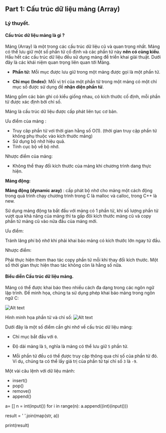 ## **Part 1: Cấu trúc dữ liệu mảng (Array)**

### **Lý thuyết.**

#### **Cấu trúc dữ liệu mảng là gì ?**

Mảng (Array) là một trong các cấu trúc dữ liệu cũ và quan trọng nhất. Mảng có thể lưu giữ một số phần tử cố định và các phần tử này **nên có cùng kiểu**. Hầu hết các cấu trúc dữ liệu đều sử dụng mảng để triển khai giải thuật. Dưới đây là các khái niệm quan trọng liên quan tới Mảng.

- **Phần tử:** Mỗi mục được lưu giữ trong một mảng được gọi là một phần tử.

- **Chỉ mục (Index)**: Mỗi vị trí của một phần tử trong một mảng có một chỉ mục số được sử dụng để **nhận diện phần tử**.

Mảng gồm các bản ghi có kiểu giống nhau, có kích thước cố định, mỗi phần tử được xác định bởi chỉ số.

Mảng là cấu trúc dữ liệu được cấp phát liên tục cơ bản.

Ưu điểm của mảng :

- Truy câp phần tử vơi thời gian hằng số O(1). (thời gian truy cập phần tử không phụ thuộc vào kích thước mảng)
- Sử dụng bộ nhớ hiệu quả.
- Tính cục bộ về bộ nhớ.

Nhược điểm của mảng:

- Không thể thay đổi kích thước của mảng khi chương trình dang thực hiện.

**Mảng động:**

**Mảng động (dynamic aray)** : cấp phát bộ nhớ cho mảng một cách động trong quá trình chạy chương trình trong C là malloc và calloc, trong C++ là new.

Sử dụng mảng động ta bắt đầu với mảng có 1 phần tử, khi số lượng phần tử vượt qua khả năng của mảng thì ta gấp đôi kích thước mảng cũ và copy phần tử mảng cũ vào nửa đầu của mảng mới.

Ưu điểm:

Tránh lãng phí bộ nhớ khi phải khai báo mảng có kích thước lớn ngay từ đầu.

Nhược điểm:

Phải thực hiện them thao tác copy phần tử mỗi khi thay đổi kích thước.
Một số thời gian thực hiện thao tác không còn là hằng số nữa.

#### **Biểu diễn Cấu trúc dữ liệu mảng.**
Mảng có thể được khai báo theo nhiều cách đa dạng trong các ngôn ngữ lập trình. Để minh họa, chúng ta sử dụng phép khai báo mảng trong ngôn ngữ C:

![Alt text](https://scontent.fsgn7-1.fna.fbcdn.net/v/t1.15752-9/356571584_789495896001888_3856023436565554870_n.png?_nc_cat=108&ccb=1-7&_nc_sid=ae9488&_nc_ohc=-rFOkz5jv-UAX_bLtMe&_nc_ht=scontent.fsgn7-1.fna&oh=03_AdRllBT_dSwoyu_cmttJS7M9ndBlocC8FvXMYZuAQssOrQ&oe=64BFC922)

Hình minh họa phần tử và chỉ số:
![Alt text](https://scontent.fsgn7-1.fna.fbcdn.net/v/t1.15752-9/356565328_825486278674482_3740235138588897104_n.png?_nc_cat=107&ccb=1-7&_nc_sid=ae9488&_nc_ohc=UdGF_dhje2YAX8JJtDm&_nc_ht=scontent.fsgn7-1.fna&oh=03_AdQx4Fs_1hdFIREuGyS0lIG8Re-8HJrj_bCGtpSrR-mtdw&oe=64BFECD3)



Dưới đây là một số điểm cần ghi nhớ về cấu trúc dữ liệu mảng:

- Chỉ mục bắt đầu với `0`.

- Độ dài mảng là `5`, nghĩa là mảng có thể lưu giữ `5` phần tử.

- Mỗi phần tử đều có thể được truy cập thông qua chỉ số của phần tử đó. Ví dụ, chúng ta có thể lấy giá trị của phần tử tại chỉ số `3` là `-9`.

Một vài câu lệnh với dữ liệu mảnh:
- insert()
- pop()
- remove()
- append()



a= []
n = int(input())
for i in range(n):
    a.append((int)(input()))




result = ' '.join(map(str, a))

print(result)